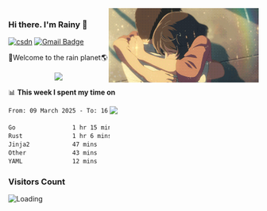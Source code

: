<img  align='right' height="150" src="https://github.com/LikeRainDay/LikeRainDay/blob/master/pic/img_rain_1.gif?raw=true">



### Hi there. I'm Rainy :lemon:

[![csdn](https://img.shields.io/badge/-csdn-c14438?style=flat-square&logo=c&logoColor=white)](https://blog.csdn.net/qq_15807167)
[![Gmail Badge](https://img.shields.io/badge/-gmail-c14438?style=flat-square&logo=Gmail&logoColor=white&link=mailto:houshuai0816@gmail.com)](mailto:houshuai0816@gmail.com)

🚀Welcome to the rain planet🌎

<center>
<img align='center'  src="https://source.unsplash.com/user/rainyhehe/likes">
</center>

📊 **This week I spent my time on**

<img align='right'   width="300" src="https://github-readme-stats.vercel.app/api?username=LikeRainDay&show_icons=true&title_color=fff&icon_color=79ff97&text_color=9f9f9f&bg_color=151515&count_private=true">

<!--START_SECTION:waka-->

```txt
From: 09 March 2025 - To: 16 March 2025

Go                1 hr 15 mins    ███████░░░░░░░░░░░░░░░░░░   27.71 %
Rust              1 hr 6 mins     ██████░░░░░░░░░░░░░░░░░░░   24.39 %
Jinja2            47 mins         ████▒░░░░░░░░░░░░░░░░░░░░   17.47 %
Other             43 mins         ████░░░░░░░░░░░░░░░░░░░░░   15.79 %
YAML              12 mins         █░░░░░░░░░░░░░░░░░░░░░░░░   04.60 %
```

<!--END_SECTION:waka-->

### Visitors Count
<img align="left" src = "https://profile-counter.glitch.me/LikeRainDay/count.svg" alt ="Loading">
